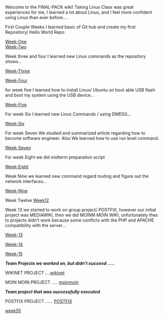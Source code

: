 Welcome to the FINAL-PACK wiki!
Taking Linux Class was great experiences for me, I learned a lot about Linux,
and I feel more confident using Linux than ever before....

First Couple Weeks I learned basic of Git hub and create my first Repository/ Hello World Repo

[Week-One](https://github.com/yasir-othman/hello-world)  
[Week-Two](https://github.com/yasir-othman/week-two)

Week three and four I learned new Linux commands as the repository shows...

[Week-Three](https://github.com/yasir-othman/weekthree)

[Week-Four](https://github.com/yasir-othman/week-four)

for week five I learned how to install Linux/ Ubuntu on boot able USB flash and boot my system 
using the USB device...

[Week-Five](https://github.com/yasir-othman/week-five)

For week Six I learned new Linux Commands / using DMESG...

[Week-Six](https://github.com/yasir-othman/week6)

For week Seven We studied and summarized article regarding how to become software engineer. Also We learned 
how to use run level command.

[Week-Seven](https://github.com/yasir-othman/week7) 

For week Eight we did midterm preparation script 

[Week-Eight](https://github.com/yasir-othman/week-8) 

Week Nine we learned new command regard routing and figure out the network interfaces...

[Week-Nine](https://github.com/yasir-othman/chapter-9/blob/master/chapter9.sh)

Week Twelve   [Week12](https://github.com/yasir-othman/week12)


Week 13 we started to work on group project/ POSTFIX, however our initial project was MEDIAWIKI, then we did MOINM MOIN WIKI, unfortunately thes to projects didn't work because some conflicts with the PHP and APACHE compatibility with the server...

[Week-13](https://github.com/yasir-othman/week-13)

[Week-14](https://github.com/yasir-othman/WEEK-14)

[Week-15](https://github.com/yasir-othman/week15)

**_Team Projects we worked on, but didn't succeed ....._**


WIKINET PROJECT ....[wikinet](https://github.com/yasir-othman/mediaeiki-project)

MOIN MOIN PROJECT ..... [moinmoin](https://github.com/yasir-othman/Wikinets_Moinmoin)

**_Team project that was successfully executed_**

POSTFIX PROJECT ...... [POSTFIX](https://github.com/yasir-othman/Postfixers)


[week55](vskfhskdfhnskfhsfjshnfksd)

